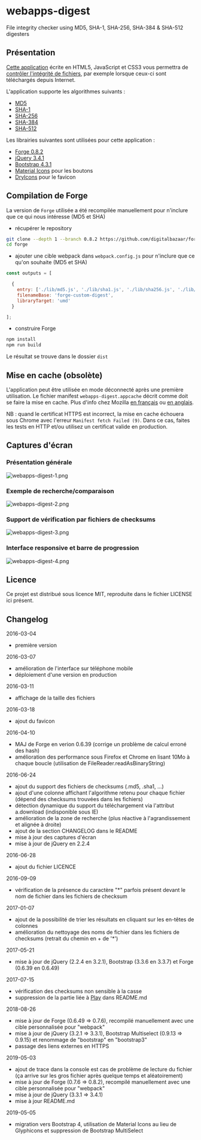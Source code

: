 # webapps-digest

File integrity checker using MD5, SHA-1, SHA-256, SHA-384 &amp; SHA-512 digesters

## Présentation

[Cette application](https://techgp.fr/webapps/webapps-digest.html) écrite en HTML5, JavaScript et CSS3 vous permettra de [contrôler l'intégrité de fichiers](https://fr.wikipedia.org/wiki/Somme_de_contr%C3%B4le), par exemple lorsque ceux-ci sont téléchargés depuis Internet.

L'application supporte les algorithmes suivants :

- [MD5](https://fr.wikipedia.org/wiki/MD5)
- [SHA-1](https://fr.wikipedia.org/wiki/SHA-1)
- [SHA-256](https://fr.wikipedia.org/wiki/SHA-2)
- [SHA-384](https://fr.wikipedia.org/wiki/SHA-2)
- [SHA-512](https://fr.wikipedia.org/wiki/SHA-2)

Les librairies suivantes sont utilisées pour cette application :

- [Forge 0.8.2](https://github.com/digitalbazaar/forge)
- [jQuery 3.4.1](https://jquery.com/)
- [Bootstrap 4.3.1](https://getbootstrap.com/)
- [Material Icons](https://material.io/tools/icons) pour les boutons
- [DryIcons](https://dryicons.com/) pour le favicon

## Compilation de Forge

La version de `Forge` utilisée a été recompilée manuellement pour n'inclure que ce qui nous intéresse (MD5 et SHA)

- récupérer le repository

```bash
git clone --depth 1 --branch 0.8.2 https://github.com/digitalbazaar/forge.git
cd forge
```

- ajouter une cible webpack dans `webpack.config.js` pour n'inclure que ce qu'on souhaite (MD5 et SHA)

```javascript
const outputs = [

  {
    entry: ['./lib/md5.js', './lib/sha1.js', './lib/sha256.js', './lib/sha512.js', './lib/forge.js'],
    filenameBase: 'forge-custom-digest',
    libraryTarget: 'umd'
  }

];
```

- construire Forge

```bash
npm install
npm run build
```

Le résultat se trouve dans le dossier `dist`

## Mise en cache (obsolète)

L'application peut être utilisée en mode déconnecté après une première utilisation. Le fichier manifest `webapps-digest.appcache` décrit comme doit se faire la mise en cache. Plus d'info chez Mozilla [en français](https://developer.mozilla.org/fr/docs/Utiliser_Application_Cache) ou [en anglais](https://developer.mozilla.org/en-US/docs/Web/HTML/Using_the_application_cache).

NB : quand le certificat HTTPS est incorrect, la mise en cache échouera sous Chrome avec l'erreur `Manifest fetch Failed (9)`. Dans ce cas, faites les tests en HTTP et/ou utilisez un certificat valide en production.

## Captures d'écran

### Présentation générale

![webapps-digest-1.png](./screenshots/webapps-digest-1.png)

### Exemple de recherche/comparaison

![webapps-digest-2.png](./screenshots/webapps-digest-2.png)

### Support de vérification par fichiers de checksums

![webapps-digest-3.png](./screenshots/webapps-digest-3.png)

### Interface responsive et barre de progression

![webapps-digest-4.png](./screenshots/webapps-digest-4.png)

## Licence

Ce projet est distribué sous licence MIT, reproduite dans le fichier LICENSE ici présent.

## Changelog

2016-03-04
- première version

2016-03-07
- amélioration de l'interface sur téléphone mobile
- déploiement d'une version en production

2016-03-11
- affichage de la taille des fichiers

2016-03-18
- ajout du favicon

2016-04-10
- MAJ de Forge en verion 0.6.39 (corrige un problème de calcul erroné des hash)
- amélioration des performance sous Firefox et Chrome en lisant 10Mo à chaque boucle (utilisation de FileReader.readAsBinaryString)

2016-06-24
- ajout du support des fichiers de checksums (.md5, .sha1, ...)
- ajout d'une colonne affichant l'algorithme retenu pour chaque fichier (dépend des checksums trouvées dans les fichiers)
- détection dynamique du support du téléchargement via l'attribut a.download (indisponible sous IE)
- amélioration de la zone de recherche (plus réactive à l'agrandissement et alignée à droite)
- ajout de la section CHANGELOG dans le README
- mise à jour des captures d'écran
- mise à jour de jQuery en 2.2.4

2016-06-28
- ajout du fichier LICENCE

2016-09-09
- vérification de la présence du caractère "*" parfois présent devant le nom de fichier dans les fichiers de checksum

2017-01-07
- ajout de la possibilité de trier les résultats en cliquant sur les en-têtes de colonnes
- amélioration du nettoyage des noms de fichier dans les fichiers de checksums (retrait du chemin en + de '*')

2017-05-21
- mise à jour de jQuery (2.2.4 en 3.2.1), Bootstrap (3.3.6 en 3.3.7) et Forge (0.6.39 en 0.6.49)

2017-07-15
- vérification des checksums non sensible à la casse
- suppression de la partie liée à [Play](https://www.playframework.com/) dans README.md

2018-08-26
- mise à jour de Forge (0.6.49 => 0.7.6), recompilé manuellement avec une cible personnalisée pour "webpack"
- mise à jour de jQuery (3.2.1 => 3.3.1), Bootstrap Multiselect (0.9.13 => 0.9.15) et renommage de "bootstrap" en "bootstrap3"
- passage des liens externes en HTTPS

2019-05-03
- ajout de trace dans la console est cas de problème de lecture du fichier (ça arrive sur les gros fichier après quelque temps et aléatoirement)
- mise à jour de Forge (0.7.6 => 0.8.2), recompilé manuellement avec une cible personnalisée pour "webpack"
- mise à jour de jQuery (3.3.1 => 3.4.1)
- mise à jour README.md

2019-05-05
- migration vers Bootstrap 4, utilisation de Material Icons au lieu de Glyphicons et suppression de Bootstrap MultiSelect
